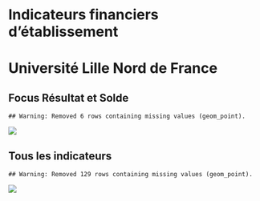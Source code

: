 Indicateurs financiers d’établissement
================

# Université Lille Nord de France

## Focus Résultat et Solde

    ## Warning: Removed 6 rows containing missing values (geom_point).

![](/home/julien/repo/cpesr/RFC/Finances/Etablissements/université_lille_nord_de_france_files/figure-gfm/etab.focus-1.png)<!-- -->

## Tous les indicateurs

    ## Warning: Removed 129 rows containing missing values (geom_point).

![](/home/julien/repo/cpesr/RFC/Finances/Etablissements/université_lille_nord_de_france_files/figure-gfm/etab-1.png)<!-- -->
